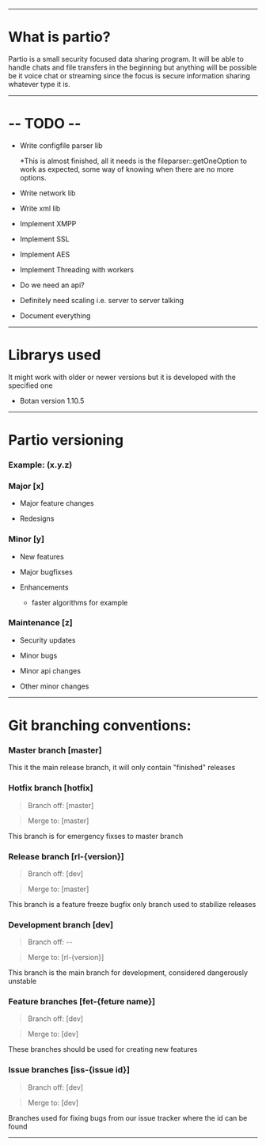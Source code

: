 --------------------------------------------------------------------------------

# What is partio?

Partio is a small security focused data sharing program. It will be able to
handle chats and file transfers in the beginning but anything will be possible
be it voice chat or streaming since the focus is secure information sharing
whatever type it is.


--------------------------------------------------------------------------------

# -- TODO --

- Write configfile parser lib

  *This is almost finished, all it needs is the fileparser::getOneOption to work
   as expected, some way of knowing when there are no more options.

- Write network lib

- Write xml lib

- Implement XMPP

- Implement SSL

- Implement AES

- Implement Threading with workers

- Do we need an api?

- Definitely need scaling i.e. server to server talking

- Document everything

--------------------------------------------------------------------------------

# Librarys used

It might work with older or newer versions but it is developed with the specified one

* Botan version 1.10.5

--------------------------------------------------------------------------------

# Partio versioning

### Example: (x.y.z)


### Major [x]

- Major feature changes

- Redesigns


### Minor [y]

- New features

- Major bugfixses

- Enhancements

  * faster algorithms for example


### Maintenance [z]

- Security updates

- Minor bugs

- Minor api changes

- Other minor changes

--------------------------------------------------------------------------------

# Git branching conventions:


### Master branch [master]

This it the main release branch, it will only contain "finished" releases


### Hotfix branch [hotfix]

> Branch off: [master]

> Merge to: [master]

This branch is for emergency fixses to master branch


### Release branch [rl-{version}]

> Branch off: [dev]

> Merge to: [master]

This branch is a feature freeze bugfix only branch used to stabilize releases


### Development branch [dev]

> Branch off: --

> Merge to: [rl-{version}]

This branch is the main branch for development, considered dangerously unstable


### Feature branches [fet-{feture name}]

> Branch off: [dev]

> Merge to: [dev]

These branches should be used for creating new features


### Issue branches [iss-{issue id}]

> Branch off: [dev]

> Merge to: [dev]

Branches used for fixing bugs from our issue tracker where the id can be found

--------------------------------------------------------------------------------
